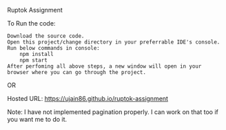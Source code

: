Ruptok Assignment

To Run the code:

    Download the source code.
    Open this project/change directory in your preferrable IDE's console.
    Run below commands in console:
        npm install
        npm start
    After perfoming all above steps, a new window will open in your browser where you can go through the project.

OR

Hosted URL: https://ujain86.github.io/ruptok-assignment


Note: I have not implemented pagination properly. I can work on that too if you want me to do it.